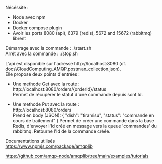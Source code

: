 Nécéssite :  
  - Node avec npm  
  - Docker
  - Docker compose plugin
  - Avoir les ports 8080 (api), 6379 (redis), 5672 and 15672 (rabbitmq) librent

Démarrage avec la commande : ./start.sh  
Arrêt avec la commande : ./stop.sh  

L'api est disponible sur l'adresse http://localhost:8080 (cf. docs\CloudComputing_AMQP.postman_collection.json).  
Elle propose deux points d'entrées :   
  - Une methode Get avec la route : http://localhost:8080/orders/{orderId}/status  
	Permet de récupérer le statut d'une commande depuis sont Id.

  - Une methode Put avec la route :   
  http://localhost:8080/orders  
      Prend en body (JSON): 
      {
          "dish": "tiramisu",
          "status": "commande en cours de traitement"
      }
      Permet de créer une commande dans la base Redis, d'envoyer l'Id créé en message vers la queue 'commandes' du rabbitmq.
      Retourne l'Id de la commande créée.


Documentations utilisés  
https://www.npmjs.com/package/amqplib  

https://github.com/amqp-node/amqplib/tree/main/examples/tutorials                  
